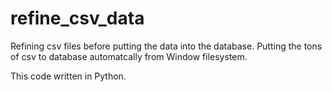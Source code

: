 # refine_csv_data


Refining csv files before putting the data into the database.
Putting the tons of csv to database automatcally from Window filesystem. 

This code written in Python. 
